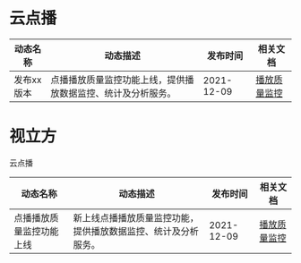 # 云点播

|  动态名称  | 动态描述  | 发布时间 | 相关文档 |
|  ----  | ----  | ----   |---- |
| 发布xx版本  | 点播播放质量监控功能上线，提供播放数据监控、统计及分析服务。 | 2021-12-09  |  [播放质量监控](云点播-控制台指南那篇文档) |



# 视立方
云点播

|  动态名称  | 动态描述  | 发布时间 | 相关文档 |
|  ----  | ----  | ----   |---- |
| 点播播放质量监控功能上线  | 新上线点播播放质量监控功能，提供播放数据监控、统计及分析服务。 | 2021-12-09  |  [播放质量监控](云点播-控制台指南那篇文档) |
